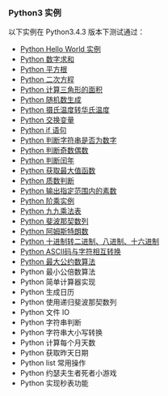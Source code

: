 ### Python3 实例
以下实例在 Python3.4.3 版本下测试通过：

- [Python Hello World 实例](/src/lesson25.examples/case1.helloworld/helloworld.md)
- [Python 数字求和](/src/lesson25.examples/case2.addNumber/addNumber.md)
- [Python 平方根](/src/lesson25.examples/case3.squareRoot/square-root.md)
- [Python 二次方程](/src/lesson25.examples/case4.quadratic-root/quadratic.md)
- [Python 计算三角形的面积](/src/lesson25.examples/case5.areaTriangle/area-triangle.md)
- [Python 随机数生成](/src/lesson25.examples/case6.random/random.md)
- [Python 摄氏温度转华氏温度](/src/lesson25.examples/case7.celsiusFhrenheit/celsius-fahrenheit.md)
- [Python 交换变量](/src/lesson25.examples/case8.swapVariables/swap-variables.md)
- [Python if 语句](/src/lesson25.examples/case9.ifExamples/if-examples.md)
- [Python 判断字符串是否为数字](/src/lesson25.examples/case10.checkIsNumber/check-is-number.md)
- [Python 判断奇数偶数](/src/lesson25.examples/case11.oddEven/odd-even.md)
- [Python 判断闰年](/src/lesson25.examples/case12.leapYear/leap-year.md)
- [Python 获取最大值函数](/src/lesson25.examples/case13.largestNumber/largest-number.md)
- [Python 质数判断](/src/lesson25.examples/case14.primeNumber/prime-number.md)
- [Python 输出指定范围内的素数](/src/lesson25.examples/case15.primeNumberIntervals/prime-number-intervals.md)
- [Python 阶乘实例](/src/lesson25.examples/lesson16.factorial/factorial.md)
- [Python 九九乘法表](/src/lesson25.examples/lesson17.99Table/99-table.md)
- [Python 斐波那契数列](/src/lesson25.examples/lesson18.fibonacciSequence/fibonacci-sequence.md)
- [Python 阿姆斯特朗数](/src/lesson25.examples/lesson19.armstrongNumber/armstrong-number.py)
- [Python 十进制转二进制、八进制、十六进制](/src/lesson25.examples/lesson20.conversionBinaryOctalHexadecimal/conversion-binary-octal-hexadecimal.md)
- [Python ASCII码与字符相互转换](/src/lesson25.examples/lesson21.asciiCharacter/ascii-character.md)
- [Python 最大公约数算法](/src/lesson25.examples/lesson22.hcf/hcf.md)
- Python 最小公倍数算法
- Python 简单计算器实现
- Python 生成日历
- Python 使用递归斐波那契数列
- Python 文件 IO
- Python 字符串判断
- Python 字符串大小写转换
- Python 计算每个月天数
- Python 获取昨天日期
- Python list 常用操作
- Python 约瑟夫生者死者小游戏
- Python 实现秒表功能